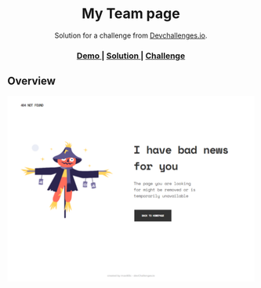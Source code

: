 <!-- Please update value in the {}  -->

<h1 align="center">My Team page</h1>

<div align="center">
   Solution for a challenge from  <a href="http://devchallenges.io" target="_blank">Devchallenges.io</a>.
</div>

<div align="center">
  <h3>
    <a href="https://maxi83c.github.io/my-team-page/">
      Demo
    </a>
    <span> | </span>
    <a href="https://github.com/maxi83c/my-team-page">
      Solution
    </a>
    <span> | </span>
    <a href="https://devchallenges.io/challenges/hhmesazsqgKXrTkYkt0U">
      Challenge
    </a>
  </h3>
</div>

<!-- OVERVIEW -->

## Overview

![screenshot](https://raw.githubusercontent.com/maxi83c/devchallenges.io-404-not-found-master/master/screenshot.png)